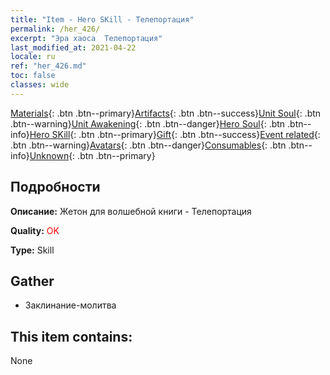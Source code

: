 ```yaml
---
title: "Item - Hero SKill - Телепортация"
permalink: /her_426/
excerpt: "Эра хаоса  Телепортация"
last_modified_at: 2021-04-22
locale: ru
ref: "her_426.md"
toc: false
classes: wide
---
```

 [Materials](/ItemsRU/){: .btn .btn--primary}[Artifacts](/ItemsRU/Artifacts/){: .btn .btn--success}[Unit Soul](/ItemsRU/UnitSoul/){: .btn .btn--warning}[Unit Awakening](/ItemsRU/UnitAwakening/){: .btn .btn--danger}[Hero Soul](/ItemsRU/HeroSoul/){: .btn .btn--info}[Hero SKill](/ItemsRU/HeroSkill/){: .btn .btn--primary}[Gift](/ItemsRU/Gift/){: .btn .btn--success}[Event related](/ItemsRU/Events/){: .btn .btn--warning}[Avatars](/ItemsRU/Avatars/){: .btn .btn--danger}[Consumables](/ItemsRU/Consumables/){: .btn .btn--info}[Unknown](/ItemsRU/Unknown/){: .btn .btn--primary}

## Подробности
 **Описание:** Жетон для волшебной книги - Телепортация

 **Quality:** <span style="color: #FF0000">OK</span>

 **Type:** Skill

## Gather

*    Заклинание-молитва 

## This item contains:

  None

